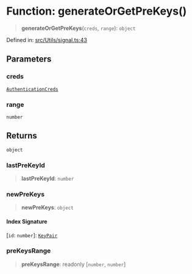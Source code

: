 # Function: generateOrGetPreKeys()

> **generateOrGetPreKeys**(`creds`, `range`): `object`

Defined in: [src/Utils/signal.ts:43](https://github.com/Fokusdotid/bail/blob/99acc683da8779d62a0509bb4108fdb35cb2b061/src/Utils/signal.ts#L43)

## Parameters

### creds

[`AuthenticationCreds`](../type-aliases/AuthenticationCreds.md)

### range

`number`

## Returns

`object`

### lastPreKeyId

> **lastPreKeyId**: `number`

### newPreKeys

> **newPreKeys**: `object`

#### Index Signature

\[`id`: `number`\]: [`KeyPair`](../type-aliases/KeyPair.md)

### preKeysRange

> **preKeysRange**: readonly \[`number`, `number`\]
